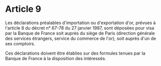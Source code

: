 # Article 9

Les déclarations préalables d'importation ou d'exportation d'or, prévues à l'article 8 du décret n° 67-78 du 27 janvier 1987, sont déposées pour visa par la Banque de France soit auprès du siège de Paris (direction générale des services étrangers, service du commerce de l'or), soit auprès d'un de ses comptoirs.

Ces déclarations doivent être établies sur des formules tenues par la Banque de France à la disposition des intéressés.
